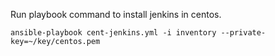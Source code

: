 Run playbook command to install jenkins in centos. 

`ansible-playbook cent-jenkins.yml -i inventory --private-key=~/key/centos.pem`
